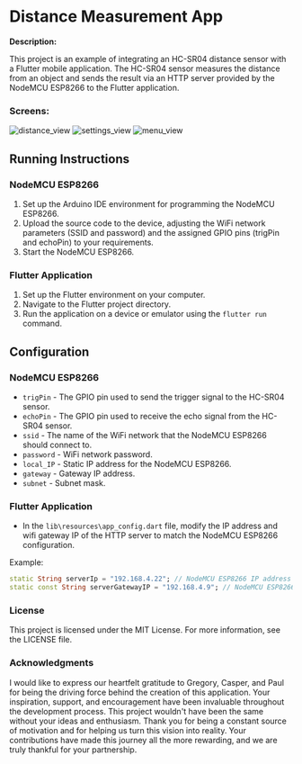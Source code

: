 # Distance Measurement App


**Description:**

This project is an example of integrating an HC-SR04 distance sensor with a Flutter mobile application. The HC-SR04 sensor measures the distance from an object and sends the result via an HTTP server provided by the NodeMCU ESP8266 to the Flutter application.

### Screens:

![distance_view](https://github.com/Gregikkps/distance-measurement/assets/76614984/96b54410-0036-421b-a63f-2a2c3cc62239)
![settings_view](https://github.com/Gregikkps/distance-measurement/assets/76614984/b6add090-7ef5-4a73-a5f6-dd1fea82f4b3)
![menu_view](https://github.com/Gregikkps/distance-measurement/assets/76614984/cac17e00-0ec4-4dc9-9eab-fd103082ed83)




## Running Instructions

### NodeMCU ESP8266

1. Set up the Arduino IDE environment for programming the NodeMCU ESP8266.
2. Upload the source code to the device, adjusting the WiFi network parameters (SSID and password) and the assigned GPIO pins (trigPin and echoPin) to your requirements.
3. Start the NodeMCU ESP8266.

### Flutter Application

1. Set up the Flutter environment on your computer.
2. Navigate to the Flutter project directory.
3. Run the application on a device or emulator using the `flutter run` command.

## Configuration

### NodeMCU ESP8266

- `trigPin` - The GPIO pin used to send the trigger signal to the HC-SR04 sensor.
- `echoPin` - The GPIO pin used to receive the echo signal from the HC-SR04 sensor.
- `ssid` - The name of the WiFi network that the NodeMCU ESP8266 should connect to.
- `password` - WiFi network password.
- `local_IP` - Static IP address for the NodeMCU ESP8266.
- `gateway` - Gateway IP address.
- `subnet` - Subnet mask.

### Flutter Application

- In the `lib\resources\app_config.dart` file, modify the IP address and wifi gateway IP of the HTTP server to match the NodeMCU ESP8266 configuration.

Example:

```dart
static String serverIp = "192.168.4.22"; // NodeMCU ESP8266 IP address
static const String serverGatewayIP = "192.168.4.9"; // NodeMCU ESP8266 HTTP serverGatewayIP address
```

### License
This project is licensed under the MIT License. For more information, see the LICENSE file.

### Acknowledgments
I would like to express our heartfelt gratitude to Gregory, Casper, and Paul for being the driving force behind the creation of this application. Your inspiration, support, and encouragement have been invaluable throughout the development process. This project wouldn't have been the same without your ideas and enthusiasm. Thank you for being a constant source of motivation and for helping us turn this vision into reality. Your contributions have made this journey all the more rewarding, and we are truly thankful for your partnership.
